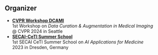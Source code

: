 ## Organizer

- **[CVPR Workshop DCAMI](https://dca-in-mi.github.io/)**<br>1st Workshop on _Data Curation & Augmentation in Medical Imaging_<br>@ CVPR 2024 in Seattle
- **[SECAI-CeTI Summer School](https://www.secai-ceti-summerschool.de/)**<br>1st SECAI CeTI Summer School on _AI Applications for Medicine_<br>2023 in Dresden, Germany

